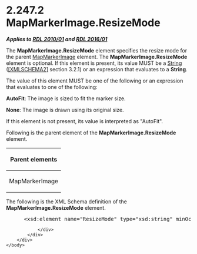 <html dir="LTR" xmlns:mshelp="http://msdn.microsoft.com/mshelp" xmlns:ddue="http://ddue.schemas.microsoft.com/authoring/2003/5" xmlns:xlink="http://www.w3.org/1999/xlink" xmlns:tool="http://www.microsoft.com/tooltip">
    <head>
        <meta http-equiv="Content-Type" content="text/html; CHARSET=utf-8"></meta>
        <meta name="save" content="history"></meta>
        <title>2.247.2 MapMarkerImage.ResizeMode</title>
        <xml>
            <mshelp:toctitle title="2.247.2 MapMarkerImage.ResizeMode"></mshelp:toctitle>
            <mshelp:rltitle title="[MS-RDL]: MapMarkerImage.ResizeMode"></mshelp:rltitle>
            <mshelp:keyword index="A" term="d3997801-1f00-4f7a-8373-8ada915dd02d"></mshelp:keyword>
            <mshelp:attr name="DCSext.ContentType" value="open specification"></mshelp:attr>
            <mshelp:attr name="AssetID" value="d3997801-1f00-4f7a-8373-8ada915dd02d"></mshelp:attr>
            <mshelp:attr name="TopicType" value="kbRef"></mshelp:attr>
            <mshelp:attr name="DCSext.Title" value="[MS-RDL]: MapMarkerImage.ResizeMode" />
        </xml>
    </head>
    <body>
        <div id="header">
            <h1 class="heading">2.247.2 MapMarkerImage.ResizeMode</h1>
        </div>
        <div id="mainSection">
            <div id="mainBody">
                <div id="allHistory" class="saveHistory"></div>
                <div id="sectionSection0" class="section" name="collapseableSection">
                    

<p><b><i>Applies to </i></b><a href="3428e690-a348-4ec7-8a6a-8efb42d2cdee.html"><b><i>RDL 2010/01</i></b></a><b><i>
and </i></b><a href="52ce3983-2bfc-4e72-9359-42aaf5fe4509.html"><b><i>RDL 2016/01</i></b></a></p>

<p>The <b>MapMarkerImage.ResizeMode</b> element specifies the
resize mode for the parent <a href="d31b353a-74ed-40cb-9031-7c5cf39a3056.html">MapMarkerImage</a>
element. The <b>MapMarkerImage.ResizeMode</b> element is optional. If this
element is present, its value MUST be a <a href="1ed81ef3-a683-45e3-aaad-bd2bbe71bc3d.html">String</a> (<a href="https://go.microsoft.com/fwlink/?LinkId=90610">[XMLSCHEMA2]</a> section
3.2.1) or an expression that evaluates to a <b>String</b>.</p>

<p>The value of this element MUST be one of the following or an
expression that evaluates to one of the following:</p>

<p><b>AutoFit</b>: The image is sized to fit the marker
size.</p>

<p><b>None</b>: The image is drawn using its original
size.</p>

<p>If this element is not present, its value is interpreted as
&quot;AutoFit&quot;.</p>

<p>Following is the parent element of the <b>MapMarkerImage.ResizeMode</b>
element.</p>

<table>
 <thead>
  <tr>
   <th>
   <p>Parent elements</p>
   </th>
  </tr>
 </thead>
 <tr>
  <td>
  <p>MapMarkerImage</p>
  </td>
 </tr>
</table>

<p>The following is the XML Schema definition of the <b>MapMarkerImage.ResizeMode</b>
element.</p>

<dl>
<dd>
<div><pre> &lt;xsd:element name=&quot;ResizeMode&quot; type=&quot;xsd:string&quot; minOccurs=&quot;0&quot; /&gt;
</pre></div>
</dd></dl>


                </div>
            </div>
        </div>
    </body>
</html>